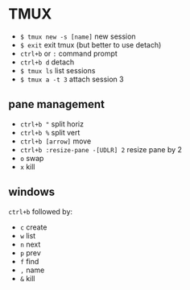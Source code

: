 # TMUX

* `$ tmux new -s [name]` new session
* `$ exit` exit tmux (but better to use detach)
* `ctrl+b` or `:` command prompt
* `ctrl+b d` detach
* `$ tmux ls` list sessions
* `$ tmux a -t 3` attach session 3

## pane management
* `ctrl+b "` split horiz
* `ctrl+b %` split vert
* `ctrl+b [arrow]` move
* `ctrl+b :resize-pane -[UDLR] 2` resize pane by 2
* `o` swap
* `x` kill


## windows
`ctrl+b` followed by:
* `c` create
* `w` list
* `n` next
* `p` prev
* `f` find
* `,` name
* `&` kill


